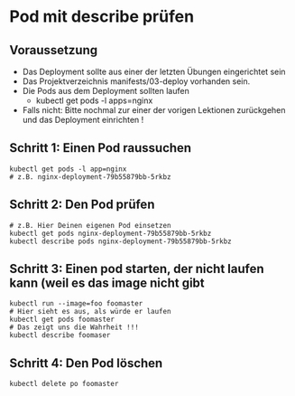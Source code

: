 # Pod mit describe prüfen 

## Voraussetzung

  * Das Deployment sollte aus einer der letzten Übungen eingerichtet sein
  * Das Projektverzeichnis manifests/03-deploy vorhanden sein.
  * Die Pods aus dem Deployment sollten laufen 
    * kubectl get pods -l apps=nginx 
  * Falls nicht: Bitte nochmal zur einer der vorigen Lektionen zurückgehen und das Deployment einrichten !


## Schritt 1: Einen Pod raussuchen 

```
kubectl get pods -l app=nginx  
# z.B. nginx-deployment-79b55879bb-5rkbz
```

## Schritt 2: Den Pod prüfen 

```
# z.B. Hier Deinen eigenen Pod einsetzen
kubectl get pods nginx-deployment-79b55879bb-5rkbz
kubectl describe pods nginx-deployment-79b55879bb-5rkbz
```

## Schritt 3: Einen pod starten, der nicht laufen kann (weil es das image nicht gibt

```
kubectl run --image=foo foomaster
# Hier sieht es aus, als würde er laufen
kubectl get pods foomaster 
# Das zeigt uns die Wahrheit !!!
kubectl describe foomaser
```

## Schritt 4: Den Pod löschen 

```
kubectl delete po foomaster
```
